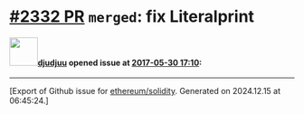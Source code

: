 # [\#2332 PR](https://github.com/ethereum/solidity/pull/2332) `merged`: fix Literalprint

#### <img src="https://avatars.githubusercontent.com/u/9882716?v=4" width="50">[djudjuu](https://github.com/djudjuu) opened issue at [2017-05-30 17:10](https://github.com/ethereum/solidity/pull/2332):






-------------------------------------------------------------------------------



[Export of Github issue for [ethereum/solidity](https://github.com/ethereum/solidity). Generated on 2024.12.15 at 06:45:24.]
